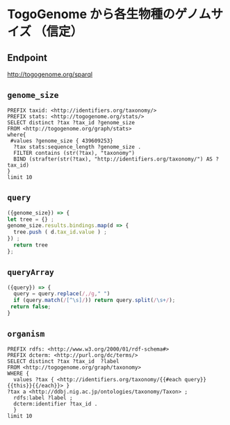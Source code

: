# TogoGenome から各生物種のゲノムサイズ （信定）

## Endpoint
http://togogenome.org/sparql

## `genome_size`
```sparql
PREFIX taxid: <http://identifiers.org/taxonomy/>
PREFIX stats: <http://togogenome.org/stats/>
SELECT distinct ?tax ?tax_id ?genome_size 
FROM <http://togogenome.org/graph/stats>
where{
 #values ?genome_size { 439609253}
  ?tax stats:sequence_length ?genome_size .
  FILTER contains (str(?tax), "taxonomy")
  BIND (strafter(str(?tax), "http://identifiers.org/taxonomy/") AS ?tax_id)
}
limit 10
```
## `query`
```javascript
({genome_size}) => {
let tree = {} ;
genome_size.results.bindings.map(d => {
  tree.push ( d.tax_id.value ) ;
}) ;
  return tree
};
```
## `queryArray`
```javascript
({query}) => {
  query = query.replace(/,/g," ")
  if (query.match(/[^\s]/)) return query.split(/\s+/);
 return false;
}
```

## `organism`
```sparql
PREFIX rdfs: <http://www.w3.org/2000/01/rdf-schema#>
PREFIX dcterm: <http://purl.org/dc/terms/>
SELECT distinct ?tax ?tax_id  ?label
FROM <http://togogenome.org/graph/taxonomy>
WHERE {
  values ?tax { <http://identifiers.org/taxonomy/{{#each query}}{{this}}{{/each}}> }
?tax a <http://ddbj.nig.ac.jp/ontologies/taxonomy/Taxon> ; 
  rdfs:label ?label ;
  dcterm:identifier ?tax_id .
  }
limit 10
```



